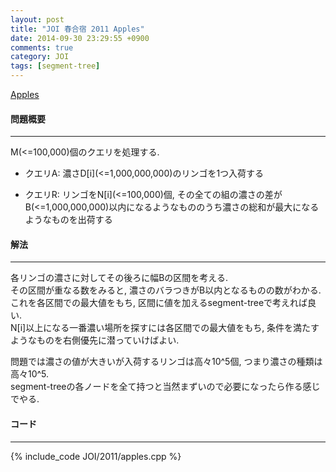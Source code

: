 ```yaml
---
layout: post
title: "JOI 春合宿 2011 Apples"
date: 2014-09-30 23:29:55 +0900
comments: true
category: JOI
tags: [segment-tree]
---
```


[Apples](http://joisc2011.contest.atcoder.jp/tasks/joisc2011_apples)

#### 問題概要

****

M(<=100,000)個のクエリを処理する.  

* クエリA: 濃さD\[i\](<=1,000,000,000)のリンゴを1つ入荷する

* クエリR: リンゴをN\[i\](<=100,000)個, その全ての組の濃さの差がB(<=1,000,000,000)以内になるようなもののうち濃さの総和が最大になるようなものを出荷する

#### 解法

****

各リンゴの濃さに対してその後ろに幅Bの区間を考える.  
その区間が重なる数をみると, 濃さのバラつきがB以内となるものの数がわかる.  
これを各区間での最大値をもち, 区間に値を加えるsegment-treeで考えれば良い.  
N\[i\]以上になる一番濃い場所を探すには各区間での最大値をもち, 条件を満たすようなものを右側優先に潜っていけばよい.  
  
問題では濃さの値が大きいが入荷するリンゴは高々10^5個, つまり濃さの種類は高々10^5.  
segment-treeの各ノードを全て持つと当然まずいので必要になったら作る感じでやる.

#### コード

****

{% include_code JOI/2011/apples.cpp %}
